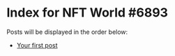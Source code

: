 # Index for NFT World #6893
Posts will be displayed in the order below:

- [Your first post](./001-first.md)

